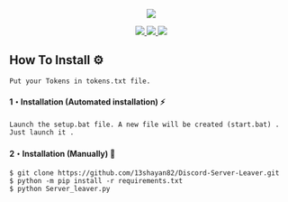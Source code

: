 <p align="center">
  <img src="https://cdn.discordapp.com/attachments/857714045251878972/977153774206476318/revenge_hotlinenct_dream.gif">
</p>

<p align="center">
  <a href="https://github.com/13shayan82/Discord-Server-Leaver/blob/main/LICENSE">
    <img src="https://img.shields.io/badge/License-MIT-important">
  </a>
  <a href="https://www.python.org">
    <img src="https://img.shields.io/badge/Python-3.9-informational.svg">
  </a>
  <a href="https://github.com/13shayan82">
    <img src="https://komarev.com/ghpvc/?username=13shayan82&style=flat&color=blue">
  </a>
  

## How To Install :gear:
  
```
Put your Tokens in tokens.txt file.
```
  
#### 1・Installation (Automated installation) :zap:
```
Launch the setup.bat file. A new file will be created (start.bat) . Just launch it .
```

#### 2・Installation (Manually) :wrench:
```
$ git clone https://github.com/13shayan82/Discord-Server-Leaver.git
$ python -m pip install -r requirements.txt
$ python Server_leaver.py
```
